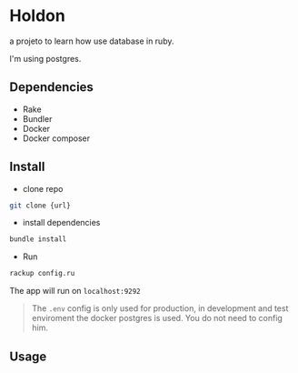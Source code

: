 # Holdon

a projeto to learn how use database in ruby.

I'm using postgres.

## Dependencies

- Rake
- Bundler
- Docker
- Docker composer

## Install

- clone repo

```sh
git clone {url}
```

- install dependencies

```sh
bundle install
```

- Run 

```sh
rackup config.ru
```

The app will run on `localhost:9292`

> The `.env` config is only used for production, in development and test enviroment the docker postgres is used. You do not need to config him.

## Usage


